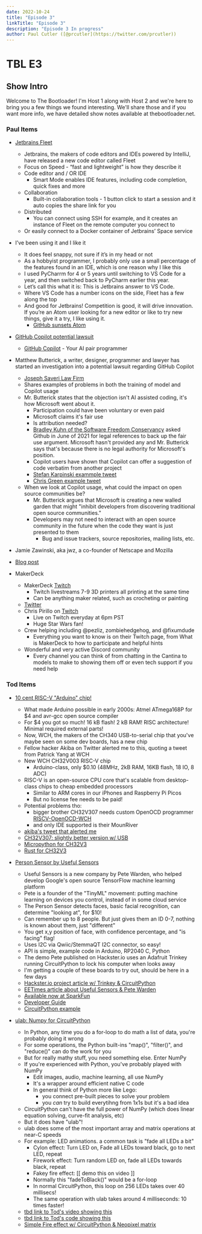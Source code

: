 ```yaml
---
date: 2022-10-24
title: "Episode 3"
linkTitle: "Episode 3"
description: "Episode 3 In progress"
author: Paul Cutler ([@prcutler](https://twitter.com/prcutler))
---
```

# TBL E3
## Show Intro

Welcome to The Bootloader!  I'm Host 1 along with Host 2 and we're here to bring you a few things we found interesting.  We'll share those and if you want more info, we have detailed show notes available at thebootloader.net.  

### Paul Items
* [Jetbrains Fleet](https://www.jetbrains.com/fleet/)
  * Jetbrains, the makers of code editors and IDEs powered by IntelliJ, have released a new code editor called Fleet
  * Focus on Speed - “fast and lightweight” is how they describe it
  * Code editor and / OR IDE
    * Smart Mode enables IDE features, including code completion, quick fixes and more
  * Collaboration
    * Built-in collaboration tools - 1 button click to start a session and it auto copies the share link for you
  * Distributed
    * You can connect using SSH for example, and it creates an instance of Fleet on the remote computer you connect to
  * Or easily connect to a Docker container of Jetbrains’ Space service

* I’ve been using it and I like it
  * It does feel snappy, not sure if it’s in my head or not
  * As a hobbyist programmer, I probably only use a small percentage of the features found in an IDE, which is one reason why I like this
  * I used PyCharrm for 4 or 5 years until switching to VS Code for a year, and then switched back to PyCharm earlier this year.
  * Let’s call this what it is:  This is Jetbrains answer to VS Code.
  * Where VS Code has a number icons on the side, Fleet has a few along the top
  * And good for Jetbrains! Competition is good, it will drive innovation.  If you’re an Atom user looking for a new editor or like to try new things, give it a try, I like using it.
    * [GitHub sunsets Atom](https://github.blog/2022-06-08-sunsetting-atom/)


* [GitHub Copilot potential lawsuit](https://githubcopilotinvestigation.com/)
  * [GitHub Copilot](https://github.com/features/copilot) - Your AI pair programmer
* Matthew Butterick, a writer, designer, programmer and lawyer has started an investigation into a potential lawsuit regarding GitHub Copilot
  * [Joseph Saveri Law Firm](https://www.saverilawfirm.com/our-cases/github-copilot-intellectual-property-investigation)
  * Shares examples of problems in both the training of model and Copilot usage
  * Mr. Butterick states that the objection isn't AI assisted coding, it's how Microsoft went about it.
    * Participation could have been voluntary or even paid
    * Microsoft claims it's fair use
    * Is attribution needed?
    * [Bradley Kuhn of the Software Freedom Conservancy](https://sfconservancy.org/blog/2022/feb/03/github-copilot-copyleft-gpl/) asked Github in June of 2021 for legal references to back up the fair use argument.  Microsoft hasn't provided any and Mr. Butterick says that's because there is no legal authority for Microsoft's position.
    * Copilot users have shown that Copilot can offer a suggestion of code verbatim from another project
    * [Stefan Karpinski exammple tweet](https://twitter.com/stefankarpinski/status/1410971061181681674)
    * [Chris Green example tweet](https://twitter.com/ChrisGr93091552/status/1539731632931803137)
  * When we look at Copilot usage, what could the impact on open source communities be?
    * Mr. Butterick argues that Microsoft is creating a new walled garden that might "inhibit developers from discovering traditional open source communities."
    * Developers may not need to interact with an open source community in the future when the code they want is just presented to them
      * Bug and issue trackers, source repositories, mailing lists, etc.
* Jamie Zawinski, aka jwz, a co-founder of Netscape and Mozilla
* [Blog post](https://www.jwz.org/blog/2022/10/copilot-lawsuit/)

* MakerDeck
  * MakerDeck [Twitch](https://www.twitch.tv/makerdeck)
    * Twitch livestreams 7-9 3D printers all printing at the same time
    * Can be anything maker related, such as crocheting or painting
  * [Twitter](https://twitter.com/makerdeck)
  * Chris Pirillo on [Twitch](https://www.twitch.tv/ChrisPirillo)
    * Live on Twitch everyday at 6pm PST
    * Huge Star Wars fan!
  * Crew helping including @pezliz, zombiehedgehog, and @fixumdude
    * Everything you want to know is on their Twitch page, from What is MakerDeck to how to participate and helpful hints
  * Wonderful and very active Discord community
    * Every channel you can think of from chatting in the Cantina to models to make to showing them off or even tech support if you need help



### Tod Items

* [10 cent RISC-V "Arduino" chip!](https://twitter.com/Patrick_RISCV/status/1580384430996484101)
  * What made Arduino possible in early 2000s: Atmel ATmega168P for $4 and avr-gcc open source compiler
  * For $4 you got so much! 16 kB flash! 2 kB RAM! RISC architecture! Minimal required external parts!
  * Now, WCH, the makers of the CH340 USB-to-serial chip that you've maybe seen on some dev boards, has a new chip
  * Fellow hacker Akiba on Twitter alerted me to this, quoting a tweet from Patrick Yang at WCH
  * New WCH CH32V003 RISC-V chip
    * Arduino-class, only $0.10 (48MHz, 2kB RAM, 16KB flash, 18 IO, 8 ADC)
  * RISC-V is an open-source CPU core that's scalable from desktop-class chips to cheap embedded processors
    * Similar to ARM cores in our iPhones and Raspberry Pi Picos
    * But no license fee needs to be paid!
  * Potential problems tho:
      * bigger brother CH32V307 needs custom OpenOCD programmer [RISCV-OpenOCD-WCH](https://github.com/newbrain/riscv-openocd-wch)
      * and only IDE supported is their MounRiver
  * [akiba's tweet that alerted me](https://twitter.com/freaklabs/status/1580560030146867200)
  * [CH32V307: slightly better version w/ USB](https://github.com/openwch/ch32v307)
  * [Micropython for CH32V3](https://github.com/r4d10n/micropython-wch-ch32v307/tree/master/ports/whc)
  * [Rust for CH32V3](https://docs.rs/ch32v3/latest/ch32v3/)

* [Person Sensor by Useful Sensors](https://www.sparkfun.com/products/21231)
  * Useful Sensors is a new company by Pete Warden, who helped develop Google's open source TensorFlow machine learning platform
  * Pete is a founder of the "TinyML" movement: putting machine learning on devices you control, instead of in some cloud service
  * The Person Sensor detects faces, basic facial recognition, can determine "looking at", for $10!
  * Can remember up to 8 people. But just gives them an ID 0-7, nothing is known about them, just "different"
  * You get x,y position of face, with confidence percentage, and "is facing" flag!
  * Uses I2C via Qwiic/StemmaQT I2C connector, so easy!
  * API is simple, example code in Arduino, RP2040 C, Python
  * The demo Pete published on Hackster.io uses an Adafruit Trinkey running CircuitPython to lock his computer when looks away
  * I'm getting a couple of these boards to try out, should be here in a few days
  * [Hackster.io project article w/ Trinkey & CircuitPython](https://www.hackster.io/petewarden/auto-lock-your-laptop-screen-with-a-person-sensor-7e0a35)
  * [EETimes article about Useful Sensors & Pete Warden](https://www.eetimes.com/pete-wardens-startup-puts-ai-in-the-sensor/)
  * [Available now at SparkFun](https://www.sparkfun.com/products/21231)
  * [Developer Guide](https://github.com/usefulsensors/person_sensor_docs/blob/main/README.md)
  * [CircuitPython example](https://github.com/usefulsensors/person_sensor_screen_lock/blob/main/code.py)


* [ulab: Numpy for CircuitPython](https://learn.adafruit.com/ulab-crunch-numbers-fast-with-circuitpython)
  * In Python, any time you do a for-loop to do math a list of data, you're probably doing it wrong
  * For some operations, the Python built-ins "map()", "filter()", and "reduce()" can do the work for you
  * But for really mathy stuff, you need something else.  Enter NumPy
  * If you're experienced with Python, you've probably played with NumPy
    * Edit images, audio, machine learning, all use NumPy
    * It's a wrapper around efficient native C code
    * In general think of Python more like Lego:
      * you connect pre-built pieces to solve your problem
      * you _can_ try to build everytihng from 1x1s but it's a bad idea
  * CircuitPython can't have the full power of NumPy  (which does linear equation solving, curve-fit analysis, etc)
  * But it does have "ulab"!
  * ulab does some of the most important array and matrix operations at near-C speeds
  * For example: LED animations. a common task is "fade all LEDs a bit"
    * Cylon effect: Turn LED on, Fade all LEDs toward black, go to next LED, repeat
    * Firework effect: Turn random LED on, fade all LEDs towards black, repeat
    * Fakey fire effect: [[ demo this on video ]]
    * Normally this "fadeToBlack()" would be a for-loop
    * In normal CircuitPython, this loop on 256 LEDs takes over 40 millisecs!
    * The same operation with ulab takes around 4 milliseconds:  10 times faster!
  * [tbd link to Tod's video showing this]()
  * [tbd link to Tod's code showing this]()
  * [Simple Fire effect w/ CircuitPython & Neopixel matrix](https://twitter.com/todbot/status/1580695498079420416)
